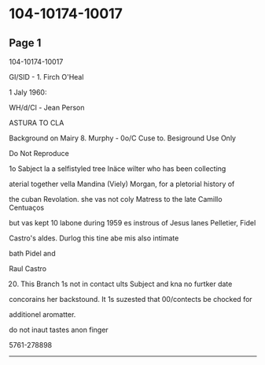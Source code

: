 # 104-10174-10017

## Page 1

104-10174-10017

GI/SID - 1. Firch O'Heal

1 Jaly 1960:

WH/d/Cl - Jean Person

ASTURA TO CLA

Background on Mairy 8. Murphy - 0o/C Cuse to. Besiground Use Only

Do Not Reproduce

1o Sabject la a selfistyled tree Inäce wilter who has been collecting

aterial together vella Mandina (Viely) Morgan, for a pletorial history of

the cuban Revolation. she vas not coly Matress to the late Camillo Centuaços

but vas kept 10 labone during 1959 es instrous of Jesus lanes Pelletier, Fidel

Castro's aldes. Durlog this tine abe mis also intimate

bath Pidel and

Raul Castro

20. This Branch 1s not in contact ults Subject and kna no furtker date

concorains her backstound. It 1s suzested that 00/contects be chocked for

additionel aromatter.

do not inaut tastes anon finger

5761-278898

---

